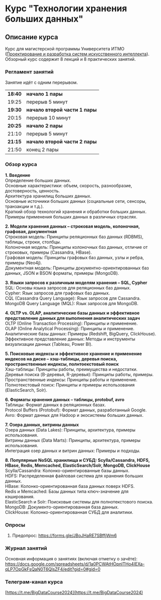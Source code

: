 # Курс "Технологии хранения больших данных"
            
## Описание курса
Курс для магистерской программы Университета ИТМО ([Проектирование и разработка систем искусственного интеллекта](https://abit.itmo.ru/program/master/ai_systems)).
Обзорный курс содержит 8 лекций и 8 практических занятий.      


### Регламент занятий
Занятие идёт с одним перерывом.    
  
|||
|---|---|
|**18:40**|**начало 1 пары**|      
|19:25|перерыв 5 минут| 
|**19:30**|**начало второй части 1 пары**|      
|20:15|перерыв 10 минут|       
|**20:25**|**начало 2 пары**|       
|21:10|перерыв 5 минут|       
|**21:15**|**начало второй части 2 пары**|     
|21:50|конец 2 пары|   
           

### Обзор курса


**1. Введение**      
Определение больших данных.     
Основные характеристики: объем, скорость, разнообразие, достоверность, ценность.     
Архитектура хранилищ больших данных.      
Основные источники больших данных (социальные сети, сенсоры, транзакции и т.д.).    
Краткий обзор технологий хранения и обработки больших данных.    
Примеры применения больших данных в различных отраслях.    
       
**2. Модели хранения данных – строковая модель, колоночная, графовая, документная**     
Строковая модель: Принципы реляционных баз данных (RDBMS), таблицы, строки, столбцы.    
Колоночная модель: Принципы колоночных баз данных, отличие от строковых, примеры (Cassandra, HBase).    
Графовая модель: Принципы графовых баз данных, узлы и ребра, примеры (Neo4j).    
Документная модель: Принципы документно-ориентированных баз данных, JSON и BSON форматы, примеры (MongoDB).    

**3. Языки запросов к различным моделям хранения – SQL, Cypher**      
SQL: Основы языка запросов для реляционных баз данных.    
Cypher: Язык запросов для графовых баз данных.    
CQL (Cassandra Query Language): Язык запросов для Cassandra.    
MongoDB Query Language (MQL): Язык запросов для MongoDB.       

**4. OLTP vs. OLAP, аналитические базы данных и эффективное представление данных для выполнения аналитических задач**    
OLTP (Online Transaction Processing): Принципы и применение.    
OLAP (Online Analytical Processing): Принципы и применение.    
Аналитические базы данных: Примеры (Redshift, BigQuery, ClickHouse).    
Эффективное представление данных: Методы и инструменты визуализации данных (Tableau, Power BI).      
   
**5. Поисковые индексы и эффективное хранение и применение индексов на диске – хэш-таблицы, деревья поиска, пространственные индексы, полнтоекстовый поиск**             
Хэш-таблицы: Принципы работы, преимущества и недостатки.    
Деревья поиска (B-деревья, R-деревья): Принципы работы, примеры.    
Пространственные индексы: Принципы работы и применение.    
Полнотекстовый поиск: Принципы и примеры использования (ElasticSearch, Solr).        

**6. Форматы хранения данных – таблицы, protobuf, avro**     
Таблицы: Формат данных в реляционных базах.    
Protocol Buffers (Protobuf): Формат данных, разработанный Google.    
Avro: Формат данных для Hadoop и экосистемы больших данных.    

**7. Озера данных, витрины данных**           
Озера данных (Data Lakes): Принципы, архитектура, примеры использования.    
Витрины данных (Data Marts): Принципы, архитектура, примеры использования.    
Интеграция озер данных и витрин данных: Примеры и подходы.         

**8. Популярные NoSQL хранилища и СУБД: Scylla/Cassandra, HDFS, HBase, Redis, Memcached, ElasticSearch/Solr, MongoDB, ClickHouse**     
Scylla/Cassandra: Колонко-ориентированные базы данных.    
HDFS: Распределенная файловая система для хранения больших данных.    
HBase: Колонко-ориентированная база данных поверх HDFS.     
Redis и Memcached: Базы данных типа ключ-значение для кэширования.     
ElasticSearch и Solr: Поисковые системы для полнотекстового поиска.     
MongoDB: Документо-ориентированная база данных.     
ClickHouse: Колонко-ориентированная СУБД для аналитики.       

### Опросы 
1. Предопрос: https://forms.gle/JBoJHaRE7SBffjWm6     


### Журнал занятий      
Основная информация о занятиях (включая отметку о зачёте): 
https://docs.google.com/spreadsheets/d/1a0PCWAtHOpnlTHo4IEXa-qLP7OpGkFsQaN0T6QlsZF4/edit?gid=0#gid=0     

### Телеграм-канал курса
[https://t.me/BigDataCourse2024](https://t.me/BigDataCourse2024)     



